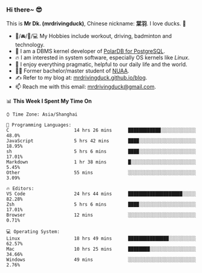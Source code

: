 ### Hi there~ 😎

This is **Mr Dk. (mrdrivingduck)**, Chinese nickname: **棠羽**. I love ducks. 🦆

- 💪/🚘/🏸/💻 My Hobbies include workout, driving, badminton and technology.
- 🍊 I am a DBMS kernel developer of [PolarDB for PostgreSQL](https://github.com/ApsaraDB/PolarDB-for-PostgreSQL).
- 🔥 I am interested in system software, especially OS kernels like *Linux*.
- 🔧 I enjoy everything pragmatic, helpful to our daily life and the world.
- 👨‍🎓 Former bachelor/master student of [NUAA](https://en.wikipedia.org/wiki/Nanjing_University_of_Aeronautics_and_Astronautics).
- ✍ Refer to my blog at: [mrdrivingduck.github.io/blog](https://www.mrdrivingduck.cn/blog/#/).
- 📫 Reach me with this email: [mrdrivingduck@gmail.com](mailto:mrdrivingduck@gmail.com).

<!--START_SECTION:waka-->
📊 **This Week I Spent My Time On** 

```text
⌚︎ Time Zone: Asia/Shanghai

💬 Programming Languages: 
C                        14 hrs 26 mins      ████████████░░░░░░░░░░░░░   48.0% 
JavaScript               5 hrs 42 mins       ████░░░░░░░░░░░░░░░░░░░░░   18.95% 
sh                       5 hrs 6 mins        ████░░░░░░░░░░░░░░░░░░░░░   17.01% 
Markdown                 1 hr 38 mins        █░░░░░░░░░░░░░░░░░░░░░░░░   5.45% 
Other                    55 mins             ░░░░░░░░░░░░░░░░░░░░░░░░░   3.09%

🔥 Editors: 
VS Code                  24 hrs 44 mins      ████████████████████░░░░░   82.28% 
Zsh                      5 hrs 6 mins        ████░░░░░░░░░░░░░░░░░░░░░   17.01% 
Browser                  12 mins             ░░░░░░░░░░░░░░░░░░░░░░░░░   0.71%

💻 Operating System: 
Linux                    18 hrs 49 mins      ███████████████░░░░░░░░░░   62.57% 
Mac                      10 hrs 25 mins      ████████░░░░░░░░░░░░░░░░░   34.66% 
Windows                  49 mins             ░░░░░░░░░░░░░░░░░░░░░░░░░   2.76%

```


<!--END_SECTION:waka-->

<!-- ![Mr Dk.'s GitHub Stats](https://github-readme-stats.vercel.app/api?username=mrdrivingduck&count_private&show_icons=true&theme=buefy) -->

<!-- ![Most Used Languages](https://github-readme-stats.vercel.app/api/top-langs/?username=mrdrivingduck&exclude_repo=mips32-CPU,snort-tcp-socket&theme=buefy&layout=compact&langs_count=10) -->


<!--
**mrdrivingduck/mrdrivingduck** is a ✨ _special_ ✨ repository because its `README.md` (this file) appears on your GitHub profile.

Here are some ideas to get you started:

- 🔭 I’m currently working on ...
- 🌱 I’m currently learning ...
- 👯 I’m looking to collaborate on ...
- 🤔 I’m looking for help with ...
- 💬 Ask me about ...
- 📫 How to reach me: ...
- 😄 Pronouns: ...
- ⚡ Fun fact: ...
-->
